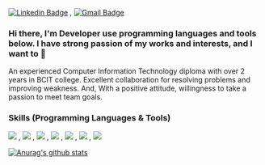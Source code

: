 [![Linkedin Badge](https://img.shields.io/badge/-LinkedIn-blue?style=flat-square&logo=Linkedin&logoColor=white&link=https://www.linkedin.com/in/ryan-hakhyeon-cho-9832a019b/)](https://www.linkedin.com/in/ryan-hakhyeon-cho-9832a019b/) , 
[![Gmail Badge](https://img.shields.io/badge/Gmail-d14836?style=flat-square&logo=Gmail&logoColor=white&link=mailto:snugyun01@gmail.com)](mailto:ryancho.hakhyeon@gmail.com)

### Hi there, I'm Developer use programming languages and tools below. I have strong passion of my works and interests, and I want to  👋
An experienced Computer Information Technology diploma with over 2 years in BCIT college. Excellent collaboration for resolving problems and improving weakness. And, With a positive attitude, willingness to take a passion to meet team goals.

### Skills (Programming Languages & Tools)

<img src="https://img.shields.io/badge/Python-3776AB?style=flat-square&logo=Python&logoColor=white"/> , <img src="https://img.shields.io/badge/JavaScript-F7DF1E?style=flat-square&logo=JavaScript&logoColor=white"/> , <img src="https://img.shields.io/badge/HTML5-E34F26?style=flat-square&logo=HTML5&logoColor=white"/> , <img src="https://img.shields.io/badge/CSS3-1572B6?style=flat-square&logo=CSS3&logoColor=white"/> , <img src="https://img.shields.io/badge/Node.js-339933?style=flat-square&logo=Node.js&logoColor=white"/> , <img src="https://img.shields.io/badge/MySQL-4479A1?style=flat-square&logo=MySQL&logoColor=white"/> , <img src="https://img.shields.io/badge/AmazonAWS-232F3E?style=flat-square&logo=AmazonAWS&logoColor=white"/>



<!--
**ryancho-hakhyeon/ryancho-hakhyeon** is a ✨ _special_ ✨ repository because its `README.md` (this file) appears on your GitHub profile.

Here are some ideas to get you started:

- 🔭 I’m currently working on ...
- 🌱 I’m currently learning ...
- 👯 I’m looking to collaborate on ...
- 🤔 I’m looking for help with ...
- 💬 Ask me about ...
- 📫 How to reach me: ...
- 😄 Pronouns: ...
- ⚡ Fun fact: ...
-->

<!--
[![Anurag's GitHub stats](https://github-readme-stats.vercel.app/api?username=anuraghazra)](https://github.com/anuraghazra/github-readme-stats)
-->

 [![Anurag's github stats](https://github-readme-stats.vercel.app/api?username=ryancho-hakhyeon)](https://github.com/anuraghazra/github-readme-stats)


